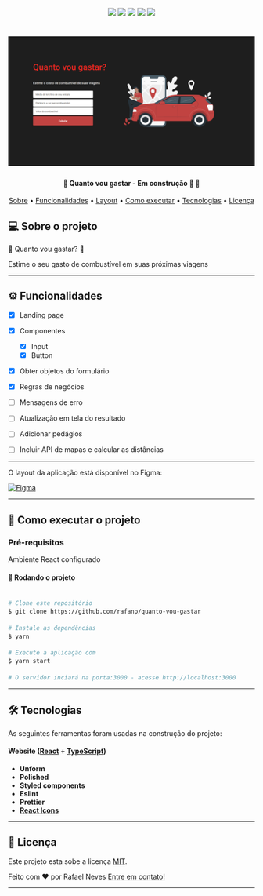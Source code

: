 <p align="center">

  <img src="https://img.shields.io/static/v1?label=&message=React&color=7159c1&style=for-the-badge&logo=react"/>

  <img src="https://img.shields.io/static/v1?label=&message=ReactNative&color=7159c1&style=for-the-badge&logo=reactnative"/>

  <img src="https://img.shields.io/static/v1?label=&message=Typescript&color=007ACC&style=for-the-badge&logo=typescript"/>

  <img src="https://img.shields.io/static/v1?label=&message=Javascript&color=7159c1&style=for-the-badge&logo=javascript"/>

  <img src="https://img.shields.io/static/v1?label=&message=Node.js&color=7159c1&style=for-the-badge&logo=node.js"/>

</p>
<h1 align="center">
    <img alt="quantogastar" title="quantogastar" src="./src/assets/cover.png" />
</h1>

<h4 align="center">
	🚧  Quanto vou gastar - Em construção 🚀 🚧
</h4>

<p align="center">
 <a href="#-sobre-o-projeto">Sobre</a> •
 <a href="#-funcionalidades">Funcionalidades</a> •
 <a href="#-layout">Layout</a> •
 <a href="#-como-executar-o-projeto">Como executar</a> •
 <a href="#-tecnologias">Tecnologias</a> •
 <a href="#user-content--licença">Licença</a>
</p>


## 💻 Sobre o projeto

🚗 Quanto vou gastar? 💸

Estime o seu gasto de combustível em suas próximas viagens

---

## ⚙️ Funcionalidades

- [x] Landing page
- [x] Componentes
  - [x] Input
  - [x] Button
- [x] Obter objetos do formulário
- [x] Regras de negócios
- [ ] Mensagens de erro
- [ ] Atualização em tela do resultado
- [ ] Adicionar pedágios
- [ ] Incluir API de mapas e calcular as distâncias


---

<!-- ## 🎨 Layout -->

O layout da aplicação está disponível no Figma:

<a href="https://www.figma.com/file/HHKCx9gnGqcxqgV4e7n3ZL/Untitled?node-id=0%3A1](https://www.figma.com/file/HHKCx9gnGqcxqgV4e7n3ZL/Untitled?node-id=0%3A1">
  <img alt="Figma" src="https://img.shields.io/badge/Acessar%20Layout%20-Figma-%2304D361">
</a>

---

## 🚀 Como executar o projeto

### Pré-requisitos

Ambiente React configurado

#### 🎲 Rodando o projeto

```bash

# Clone este repositório
$ git clone https://github.com/rafanp/quanto-vou-gastar

# Instale as dependências
$ yarn

# Execute a aplicação com
$ yarn start

# O servidor inciará na porta:3000 - acesse http://localhost:3000

```
---

## 🛠 Tecnologias

As seguintes ferramentas foram usadas na construção do projeto:

#### **Website**  ([React](https://reactjs.org/)  +  [TypeScript](https://www.typescriptlang.org/))

-   **Unform**
-   **Polished**
-   **Styled components**
-   **Eslint**
-   **Prettier**
-   **[React Icons](https://react-icons.github.io/react-icons/)**

---

## 📝 Licença

Este projeto esta sobe a licença [MIT](./LICENSE).

Feito com ❤️ por Rafael Neves [Entre em contato!](https://www.linkedin.com/in/rafaelnps/)

---

